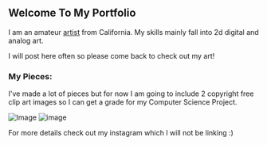 ## Welcome To My Portfolio

I am an amateur [artist](https://en.wikipedia.org/wiki/Artist) from California. My skills mainly fall into 2d digital and analog art.

I will post here often so please come back to check out my art!

### My Pieces: 

I've made a lot of pieces but for now I am going to include 2 copyright free clip art images so I can get a grade for my Computer Science Project.


![Image](https://lh3.googleusercontent.com/proxy/U2Ey46ZB1UGJKkqWtsn1-wiQwJczOM4Rj2vu7XWVMUWbQsxGArNAnOyfwM2wE6OvAAKolz61tXwDSGXe0Zb4ydFzjVbpsko)
![image](https://user-images.githubusercontent.com/91549695/135108320-019bbc0b-22ef-4584-bc28-a00ced4170a2.png)

For more details check out my instagram which I will not be linking :)
```
